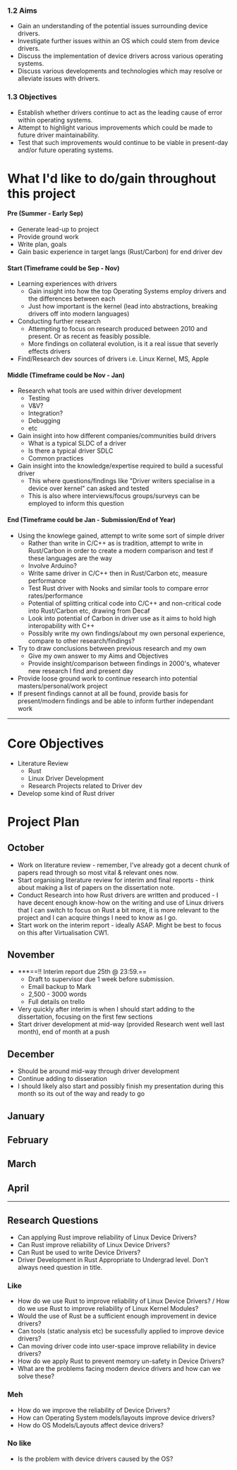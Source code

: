 
### 1.2 Aims
+ Gain an understanding of the potential issues surrounding device drivers.
+ Investigate further issues within an OS which could stem from device drivers.
+ Discuss the implementation of device drivers across various operating systems.
+ Discuss various developments and technologies which may resolve or alleviate issues with drivers.

### 1.3 Objectives
+ Establish whether drivers continue to act as the leading cause of error within operating systems.
+ Attempt to highlight various improvements which could be made to future driver maintainability.
+ Test that such improvements would continue to be viable in present-day and/or future operating systems.

# What I'd like to do/gain throughout this project

#### Pre (Summer - Early Sep)
+ Generate lead-up to project
+ Provide ground work 
+ Write plan, goals
+ Gain basic experience in target langs (Rust/Carbon) for end driver dev

#### Start (Timeframe could be Sep - Nov)
+ Learning experiences with drivers
	+ Gain insight into how the top Operating Systems employ drivers and the differences between each
	+ Just how important is the kernel (lead into abstractions, breaking drivers off into modern languages)
+ Conducting further research
	+ Attempting to focus on research produced between 2010 and present. Or as recent as feasibly possible.
	+ More findings on collateral evolution, is it a real issue that severly effects drivers
+ Find/Research dev sources of drivers i.e. Linux Kernel, MS, Apple
#### Middle (Timeframe could be Nov - Jan)
+ Research what tools are used within driver development
	+ Testing
	+ V&V?
	+ Integration?
	+ Debugging
	+ etc
+ Gain insight into how different companies/communities build drivers
	+ What is a typical SLDC of a driver
	+ Is there a typical driver SDLC
	+ Common practices
+ Gain insight into the knowledge/expertise required to build a sucessful driver
	+ This where questions/findings like "Driver writers specialise in a device over kernel" can asked and tested
	+ This is also where interviews/focus groups/surveys can be employed to inform this question
#### End (Timeframe could be Jan - Submission/End of Year)
+ Using the knowlege gained, attempt to write some sort of simple driver
	+ Rather than write in C/C++ as is tradition, attempt to write in Rust/Carbon in order to create a modern comparison and test if these languages are the way
	+ Involve Arduino?
	+ Write same driver in C/C++ then in Rust/Carbon etc, measure performance
	+ Test Rust driver with Nooks and similar tools to compare error rates/performance
	+ Potential of splitting critical code into C/C++ and non-critical code into Rust/Carbon etc, drawing from Decaf
	+ Look into potential of Carbon in driver use as it aims to hold high interopability with C++
	+ Possibly write my own findings/about my own personal experience, compare to other research/findings?
+ Try to draw conclusions between previous research and my own
	+ Give my own answer to my Aims and Objectives
	+ Provide insight/comparison between findings in 2000's, whatever new research I find and present day
+ Provide loose ground work to continue research into potential masters/personal/work project
+ If present findings cannot at all be found, provide basis for present/modern findings and be able to inform further independant work



----



# Core Objectives
+ Literature Review
	+ Rust
	+ Linux Driver Development
	+ Research Projects related to Driver dev
+ Develop some kind of Rust driver


# Project Plan

## October
+ Work on literature review - remember, I've already got a decent chunk of papers read through so most vital & relevant ones now.
+ Start organising literature review for interim and final reports - think about making a list of papers on the dissertation note.
+ Conduct Research into how Rust drivers are written and produced - I have decent enough know-how on the writing and use of Linux drivers that I can switch to focus on Rust a bit more, it is more relevant to the project and I can acquire things I need to know as I go.
+ Start work on the interim report - ideally ASAP. Might be best to focus on this after Virtualisation CW1.

## November
+ ***==!! Interim report due 25th @ 23:59.==
	+ Draft to supervisor due 1 week before submission. 
	+ Email backup to Mark
	+ 2,500 - 3000 words
	+ Full details on trello
+ Very quickly after interim is when I should start adding to the dissertation, focusing on the first few sections
+ Start driver development at mid-way (provided Research went well last month), end of month at a push

## December
+ Should be around mid-way through driver development
+ Continue adding to disseration
+ I should likely also start and possibly finish my presentation during this month so its out of the way and ready to go

## January

## February

## March

## April


----
## Research Questions

+ Can applying Rust improve reliability of Linux Device Drivers?
+ Can Rust improve reliability of Linux Device Drivers? 
+ Can Rust be used to write Device Drivers?
+ Driver Development in Rust
Appropriate to Undergrad level.
Don't always need question in title.

### Like
+ How do we use Rust to improve reliability of Linux Device Drivers? / How do we use Rust to improve reliability of Linux Kernel Modules?
+ Would the use of Rust be a sufficient enough improvement in device drivers?
+ Can tools (static analysis etc) be sucessfully applied to improve device drivers?
+ Can moving driver code into user-space improve reliability in device drivers?
+ How do we apply Rust to prevent memory un-safety in Device Drivers?
+ What are the problems facing modern device drivers and how can we solve these?

### Meh
+ How do we improve the reliability of Device Drivers?
+ How can Operating System models/layouts improve device drivers?
+ How do OS Models/Layouts affect device drivers?

### No like
+ Is the problem with device drivers caused by the OS? 

